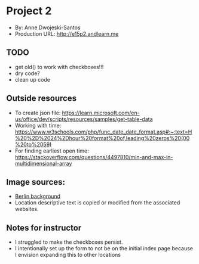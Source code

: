 
# Project 2
+ By: Anne Dwojeski-Santos
+ Production URL: <http://e15p2.andlearn.me>

## TODO
+ get old() to work with checkboxes!!!
+ dry code?
+ clean up code

## Outside resources

+ To create json file: https://learn.microsoft.com/en-us/office/dev/scripts/resources/samples/get-table-data
+ Working with time: https://www.w3schools.com/php/func_date_date_format.asp#:~:text=H%20%2D%2024%2Dhour%20format%20of,leading%20zeros%20(00%20to%2059)
+ For finding earliest open time: https://stackoverflow.com/questions/4497810/min-and-max-in-multidimensional-array

Image sources:
--------------
+ [Berlin background](https://unsplash.com/photos/i8IPxSMJWtA?utm_source=unsplash&utm_medium=referral&utm_content=creditShareLink)
+ Location descriptive text is copied or modified from the associated websites.

## Notes for instructor
+ I struggled to make the checkboxes persist.
+ I intentionally set up the form to not be on the initial index page because I envision expanding this to other locations

